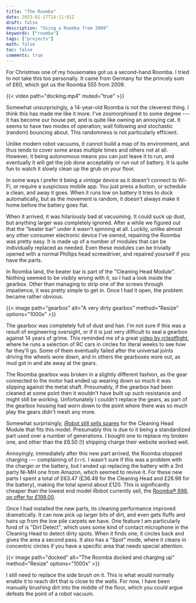 ```yaml
---
title: "The Roomba"
date: 2023-01-17T14:11:01Z
draft: false
description: "Using a Roomba from 2009"
keywords: ["roomba"]
tags: ["projects"]
math: false
toc: false
comments: true
---
```


For Christmas one of my housemates got us a second-hand Roomba. I tried to not take this too personally. It came from Germany for the princely sum of £60, which got us the Roomba 555 from 2009.

{{< video path="docking.mp4" muted="true" >}}

Somewhat unsurprisingly, a 14-year-old Roomba is not the cleverest thing. I think this has made me like it more. I've zoomorphised it to some degree --- it has become our house pet, and is quite like owning an annoying cat. It seems to have two modes of operation; wall following and stochastic (random) bouncing about. This randomness is not particularly efficient.

Unlike modern robot vacuums, it cannot build a map of its environment, and thus tends to cover some areas multiple times and others not at all. However, it being autonomous means you can just leave it to run, and eventually it will get the job done acceptably or run out of battery. It is quite fun to watch it slowly clean up the grub on your floor.

In some ways I prefer it being a *vintage* device as it doesn't connect to Wi-Fi, or require a suspicious mobile app. You just press a button, or schedule a clean, and away it goes. When it runs low on battery it tries to dock automatically, but as the movement is random, it doesn't always make it home before the battery goes flat.

When it arrived, it was hilariously bad at vacuuming. It could suck up dust, but anything larger was completely ignored. After a while we figured out that the "beater bar" under it wasn't spinning at all. Luckily, unlike almost any other consumer electronic device I've owned, repairing the Roomba was pretty easy. It is made up of a number of modules that can be individually replaced as needed. Even these modules can be trivially opened with a normal Phillips head screwdriver, and repaired yourself if you have the parts.

In Roomba land, the beater bar is part of the "Cleaning Head Module". Nothing seemed to be visibly wrong with it, so I had a look inside the gearbox. Other than managing to strip one of the screws through impatience, it was pretty simple to get in. Once I had it open, the problem became rather obvious.

{{< image path="gearbox" alt="A very dirty gearbox" method="Resize" options="1000x" >}}

The gearbox was completely full of dust and hair. I'm not sure if this was a result of engineering oversight, or if it is just very difficult to seal a gearbox against 14 years of grime. This reminded me of a great [video by rctestflight](https://youtu.be/YhwthSaLgh4?t=1714), where he runs a selection of RC cars in circles for literal weeks to see how far they'll go. Some of them eventually failed after the universal joints driving the wheels wore down, and in others the gearboxes wore out, as mud got in and ate away at the gears.

The Roomba gearbox was broken in a slightly different fashion, as the gear connected to the motor had ended up wearing down so much it was slipping against the metal shaft. Presumably, if the gearbox had been cleaned at some point then it wouldn't have built up such resistance and might still be working. Unfortunately I couldn't replace the gears, as part of the gearbox housing had worn down to the point where there was so much play the gears didn't mesh any more.

Somewhat surprisingly, [iRobot still sells spares](https://www.irobot.co.uk/en_GB/enhanced-cleaning-head-for-roomba-500/600/700/21917.html) for the Cleaning Head Module that fits this model. Presumably this is due to it being a standardized part used over a number of generations. I bought one to replace my broken one, and other than the £6.50 (!) shipping charge their website worked well.

Annoyingly, immediately after this new part arrived, the Roomba stopped charging --- complaining of `Err5`. I wasn't sure if this was a problem with the charger or the battery, but I ended up replacing the battery with a 3rd party Ni-MH one from Amazon, which seemed to revive it. For these new parts I spent a total of £63.47 (£36.49 for the Cleaning Head and £26.98 for the battery), making the total spend about £120. This is significantly cheaper than the lowest end model iRobot currently sell, the [Roomba® 698, on offer for £199.00](https://web.archive.org/web/20230117175042/https://www.irobot.co.uk/en_GB/irobot-roomba-692/R692040.html). 

Once I had installed the new parts, its cleaning performance improved dramatically. It can now pick up larger bits of dirt, and even gets fluffs and hairs up from the low pile carpets we have. One feature I am particularly fond of is "Dirt Detect", which uses some kind of contact microphone in the Cleaning Head to detect dirty spots. When it finds one, it circles back and gives the area a second pass. It also has a "Spot" mode, where it cleans in concentric circles if you have a specific area that needs special attention.

{{< image path="docked" alt="The Roomba docked and charging up" method="Resize" options="1000x" >}}

I still need to replace the side brush on it. This is what would normally enable it to reach dirt that is close to the walls. For now, I have been manually brushing dirt into the middle of the floor, which you could argue defeats the point of a robot vacuum.
